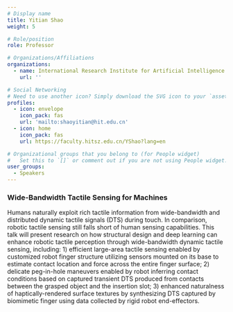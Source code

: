 ```yaml
---
# Display name
title: Yitian Shao
weight: 5

# Role/position
role: Professor

# Organizations/Affiliations
organizations:
  - name: International Research Institute for Artificial Intelligence
    url: ''

# Social Networking
# Need to use another icon? Simply download the SVG icon to your `assets/media/icons/` folder.
profiles:
  - icon: envelope
    icon_pack: fas
    url: 'mailto:shaoyitian@hit.edu.cn'
  - icon: home
    icon_pack: fas
    url: https://faculty.hitsz.edu.cn/YShao?lang=en

# Organizational groups that you belong to (for People widget)
#   Set this to `[]` or comment out if you are not using People widget.
user_groups:
  - Speakers
---
```


### Wide-Bandwidth Tactile Sensing for Machines

Humans naturally exploit rich tactile information from wide-bandwidth and distributed dynamic tactile signals (DTS) during touch. In comparison, robotic tactile sensing still falls short of human sensing capabilities. This talk will present research on how structural design and deep learning can enhance robotic tactile perception through wide-bandwidth dynamic tactile sensing, including: 1) efficient large-area tactile sensing enabled by customized robot finger structure utilizing sensors mounted on its base to estimate contact location and force across the entire finger surface; 2) delicate peg-in-hole maneuvers enabled by robot inferring contact conditions based on captured transient DTS produced from contacts between the grasped object and the insertion slot; 3) enhanced naturalness of haptically-rendered surface textures by synthesizing DTS captured by biomimetic finger using data collected by rigid robot end-effectors.